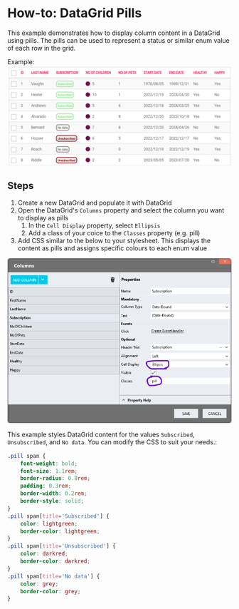 # How-to: DataGrid Pills

This example demonstrates how to display column content in a DataGrid using pills. The pills can be used to represent a status or similar enum value of each row in the grid.

Example:
![](images/view.png)

## Steps
1. Create a new DataGrid and populate it with DataGrid
2. Open the DataGrid's `Columns` property and select the column you want to display as pills
    1. In the `Cell Display` property, select `Ellipsis`
    2. Add a class of your coice to the `Classes` property (e.g. pill)
3. Add CSS similar to the below to your stylesheet. This displays the content as pills and assigns specific colours to each enum value

![](images/ColumnsEditor.png)

This example styles DataGrid content for the values `Subscribed`, `Unsubscribed`, and `No data`. You can modify the CSS to suit your needs.:
```css
.pill span {
	font-weight: bold;
	font-size: 1.1rem;
	border-radius: 0.8rem;
	padding: 0.3rem;
	border-width: 0.2rem;
	border-style: solid;
}
.pill span[title='Subscribed'] {
	color: lightgreen;
	border-color: lightgreen;
}
.pill span[title='Unsubscribed'] {
	color: darkred;
	border-color: darkred;
}
.pill span[title='No data'] {
	color: grey;
	border-color: grey;
}
```